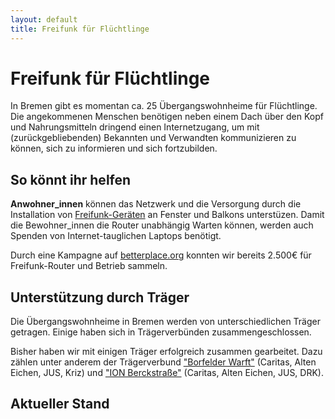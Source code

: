 ```yaml
---
layout: default
title: Freifunk für Flüchtlinge
---
```

# Freifunk für Flüchtlinge

In Bremen gibt es momentan ca. 25 Übergangswohnheime für Flüchtlinge.
Die angekommenen Menschen benötigen neben einem Dach über den Kopf und Nahrungsmitteln dringend einen Internetzugang, um mit (zurückgebliebenden) Bekannten und Verwandten kommunizieren zu können, sich zu informieren und sich fortzubilden.

## So könnt ihr helfen

**Anwohner\_innen** können das Netzwerk und die Versorgung durch die Installation von [Freifunk-Geräten](http://wiki.bremen.freifunk.net/Anleitungen/Firmware/Flashen#auswahl-der-hardware) an Fenster und Balkons unterstüzen. Damit die Bewohner\_innen die Router unabhängig Warten können, werden auch Spenden von Internet-tauglichen Laptops benötigt.

Durch eine Kampagne auf [betterplace.org](https://www.betterplace.org/de/projects/34467-freifunk-fur-fluchlinge-in-bremen) konnten wir bereits 2.500€ für Freifunk-Router und Betrieb sammeln.

## Unterstützung durch Träger

Die Übergangswohnheime in Bremen werden von unterschiedlichen Träger getragen. Einige haben sich in Trägerverbünden zusammengeschlossen.

Bisher haben wir mit einigen Träger erfolgreich zusammen gearbeitet. Dazu zählen unter anderem der Trägerverbund ["Borfelder Warft"](http://www.borgfeld-warft.de) (Caritas, Alten Eichen, JUS, Kriz) und ["ION Berckstraße"](http://www.caritas-bremen.de/beratung-hilfe/fuer-fluechtlinge/fluechtlingshilfe-ion-berckstrasse/) (Caritas, Alten Eichen, JUS, DRK).

## Aktueller Stand

<div class="progress">
  <div class="progress-bar progress-bar-success" id="wifi-finished" role="progressbar"></div>
  <div class="progress-bar progress-bar-danger" id="wifi-remaining" role="progressbar"></div>
</div>